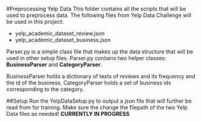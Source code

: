 #Preprocessing Yelp Data
This folder contains all the scripts that will be used to preprocess data.
The following files from Yelp Data Challenge will be used in this project:
  * yelp_academic_dataset_review.json
  * yelp_academic_dataset_business.json

Parser.py is a simple class file that makes up the data structure that will be used in other setup files.
Parser.py contains two helper classes: **BusinessParser** and **CategoryParser**.

BusinessParser holds a dictionary of texts of reviews and its frequency and the id of the business.
CategoryParser holds a set of business ids corresponding to the category.

##Setup
Run the YelpDataSetup.py to output a json file that will further be read from for training.
Make sure the change the filepath of the two Yelp Data files as needed!
**CURRENTLY IN PROGRESS**
